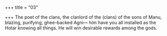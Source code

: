 +++
title = "03"

+++
The poet of the clans, the clanlord of the (clans) of the sons of Manu,  blazing, purifying, ghee-backed Agni—
him have you all installed as the Hotar knowing all things. He will win  desirable rewards among the gods.